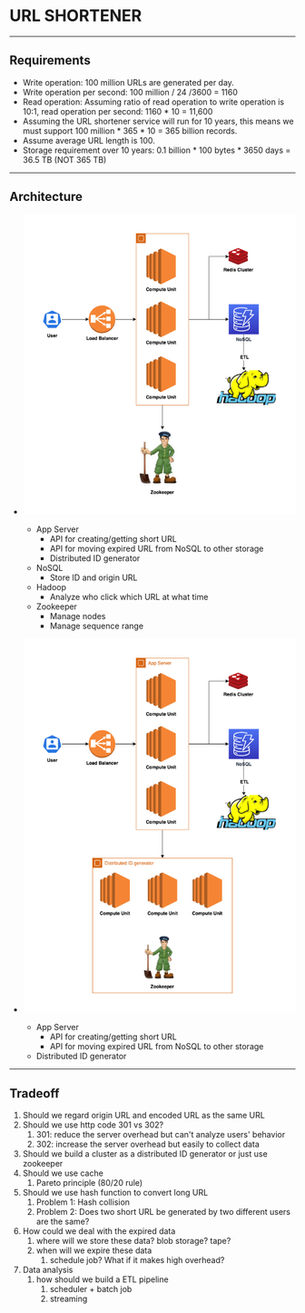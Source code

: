# URL SHORTENER

---

## Requirements

- Write operation: 100 million URLs are generated per day.
- Write operation per second: 100 million / 24 /3600 = 1160
- Read operation: Assuming ratio of read operation to write operation is 10:1, read operation per second: 1160 * 10 = 11,600
- Assuming the URL shortener service will run for 10 years, this means we must support 100 million * 365 * 10 = 365 billion records.
- Assume average URL length is 100.
- Storage requirement over 10 years: 0.1 billion * 100 bytes * 3650 days = 36.5 TB (NOT 365 TB)

---

## Architecture

- ![URL Shorter with Zookeeper](URL_Shorter_Zookeeper.drawio.png)
  - App Server
    - API for creating/getting short URL
    - API for moving expired URL from NoSQL to other storage
    - Distributed ID generator
  - NoSQL
    - Store ID and origin URL
  - Hadoop
    - Analyze who click which URL at what time
  - Zookeeper
    - Manage nodes
    - Manage sequence range


- ![URL Shorter with Distributed ID generator](URL_Shorter_Distributed_ID.drawio.png)
  - App Server
    - API for creating/getting short URL
    - API for moving expired URL from NoSQL to other storage
  - Distributed ID generator

---

## Tradeoff
1. Should we regard origin URL and encoded URL as the same URL
2. Should we use http code 301 vs 302?
   1. 301: reduce the server overhead but can't analyze users' behavior
   2. 302: increase the server overhead but easily to collect data
3. Should we build a cluster as a distributed ID generator or just use zookeeper
4. Should we use cache
   1.  Pareto principle (80/20 rule)
5. Should we use hash function to convert long URL
   1. Problem 1: Hash collision
   2. Problem 2: Does two short URL be generated by two different users are the same?
6. How could we deal with the expired data
   1. where will we store these data? blob storage? tape?
   2. when will we expire these data
      1. schedule job? What if it makes high overhead?
7. Data analysis
   1. how should we build a ETL pipeline
      1. scheduler + batch job
      2. streaming
